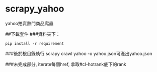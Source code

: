 # scrapy_yahoo
yahoo拍賣熱門商品爬蟲

##下載套件
###資料夾下：
``` 
pip install -r requirement
```

###後於根目錄執行 scrapy crawl yahoo -o yahoo.json可產出yahoo.json

###未完成部分, iterate每個href, 拿取#cl-hotrank底下的rank
